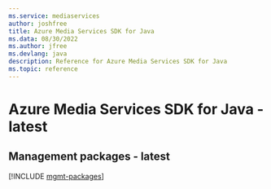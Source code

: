 ```yaml
---
ms.service: mediaservices
author: joshfree
title: Azure Media Services SDK for Java
ms.data: 08/30/2022
ms.author: jfree
ms.devlang: java
description: Reference for Azure Media Services SDK for Java
ms.topic: reference
---
```

# Azure Media Services SDK for Java - latest

## Management packages - latest
[!INCLUDE [mgmt-packages](media-services-mgmt-index.md)]